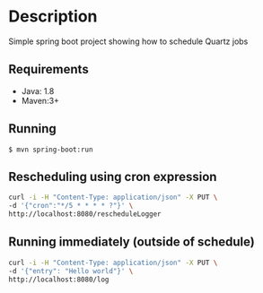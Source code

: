 # Description
Simple spring boot project showing how to schedule Quartz jobs

## Requirements

- Java: 1.8
- Maven:3+


## Running

```
$ mvn spring-boot:run
```


## Rescheduling using cron expression
```bash
curl -i -H "Content-Type: application/json" -X PUT \
-d '{"cron":"*/5 * * * * ?"}' \
http://localhost:8080/rescheduleLogger
```

## Running immediately (outside of schedule)
```bash
curl -i -H "Content-Type: application/json" -X PUT \
-d '{"entry": "Hello world"}' \
http://localhost:8080/log
```